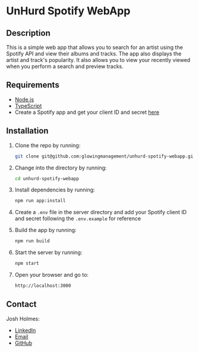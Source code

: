 # UnHurd Spotify WebApp

## Description

This is a simple web app that allows you to search for an artist using the Spotify API and view their albums and tracks. The app also displays the artist and track's popularity. It also allows you to view your recently viewed when you perform a search and preview tracks.

## Requirements

- [Node.js](https://nodejs.org/en/)
- [TypeScript](https://www.typescriptlang.org/)
- Create a Spotify app and get your client ID and secret [here](https://developer.spotify.com/)

## Installation

1. Clone the repo by running:

    ```bash
    git clone git@github.com:glowingmanagement/unhurd-spotify-webapp.git
    ```

2. Change into the directory by running:

    ```bash
    cd unhurd-spotify-webapp
    ```

3. Install dependencies by running:

    ```bash
    npm run app:install
    ```

4. Create a `.env` file in the server directory and add your Spotify client ID and secret following the `.env.example` for reference

5. Build the app by running:

    ```bash
    npm run build
    ```

6. Start the server by running:

    ```bash
    npm start
    ```

7. Open your browser and go to:

    ```bash
    http://localhost:3000
    ```

## Contact

Josh Holmes:

- [LinkedIn](https://www.linkedin.com/in/joshholmes22)
- [Email](mailto:josh@glowingmanagement.com)
- [GitHub](htts://www.github.com/glowingmanagement)
